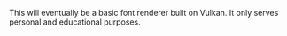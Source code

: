 This will eventually be a basic font renderer built on Vulkan. It only serves personal and educational purposes.
